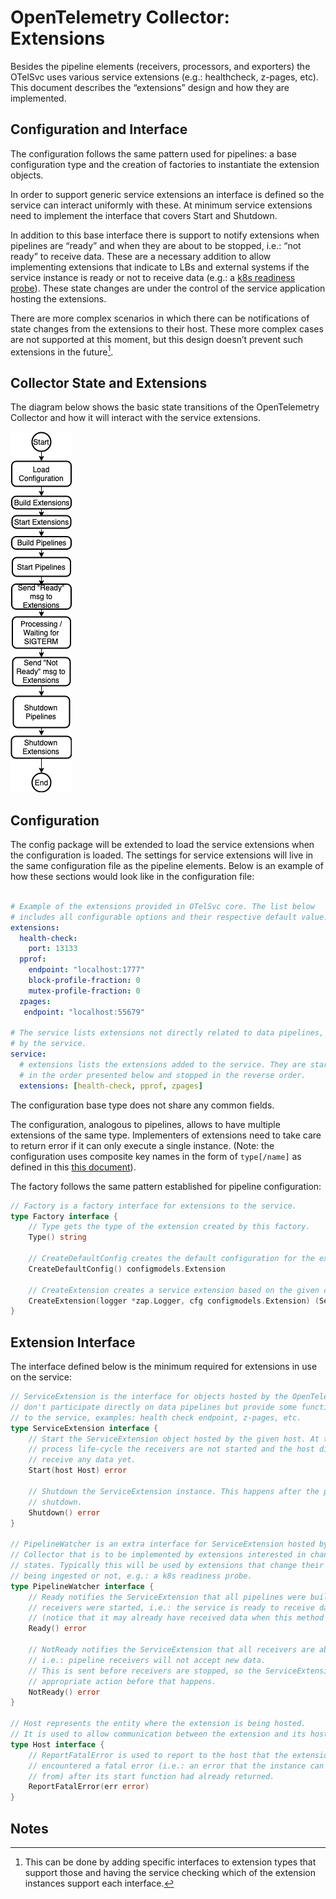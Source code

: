 # OpenTelemetry Collector: Extensions

Besides the pipeline elements (receivers, processors, and exporters) the OTelSvc
uses various service extensions (e.g.: healthcheck, z-pages, etc). 
This document describes the “extensions” design and how they are implemented.

## Configuration and Interface

The configuration follows the same pattern used for pipelines: a base 
configuration type and the creation of factories to instantiate the extension 
objects.

In order to support generic service extensions an interface is defined 
so the service can interact uniformly with these. At minimum service extensions
need to implement the interface that covers Start and Shutdown. 

In addition to this base interface there is support to notify extensions when 
pipelines are “ready” and when they are about to be stopped, i.e.: “not ready” 
to receive data. These are a necessary addition to allow implementing extensions 
that indicate to LBs and external systems if the service instance is ready or 
not to receive data 
(e.g.: a [k8s readiness probe](https://kubernetes.io/docs/tasks/configure-pod-container/configure-liveness-readiness-probes/#define-readiness-probes)). 
These state changes are under the control of the service application hosting 
the extensions.

There are more complex scenarios in which there can be notifications of state 
changes from the extensions to their host. These more complex cases are not 
supported at this moment, but this design doesn’t prevent such extensions in the
future[^1].


## Collector State and Extensions

The diagram below shows the basic state transitions of the OpenTelemetry Collector 
and how it will interact with the service extensions.

![ServiceLifeCycle](images/design-service-lifecycle.png)


## Configuration

The config package will be extended to load the service extensions when the 
configuration is loaded. The settings for service extensions will live in the 
same configuration file as the pipeline elements. Below is an example of how 
these sections would look like in the configuration file:

```yaml

# Example of the extensions provided in OTelSvc core. The list below
# includes all configurable options and their respective default value.
extensions:
  health-check:
    port: 13133
  pprof:
    endpoint: "localhost:1777"
    block-profile-fraction: 0
    mutex-profile-fraction: 0
  zpages:
   endpoint: "localhost:55679"

# The service lists extensions not directly related to data pipelines, but used
# by the service.
service:
  # extensions lists the extensions added to the service. They are started
  # in the order presented below and stopped in the reverse order.
  extensions: [health-check, pprof, zpages]
```

The configuration base type does not share any common fields.

The configuration, analogous to pipelines, allows to have multiple extensions of
the same type. Implementers of extensions need to take care to return error 
if it can only execute a single instance. (Note: the configuration uses composite
key names in the form of `type[/name]` 
as defined in this [this document](https://docs.google.com/document/d/1GWOzV0H0RTN1adiwo7fTmkjfCATDDFGuOB4jp3ldCc8/edit#)).

The factory follows the same pattern established for pipeline configuration:

```go
// Factory is a factory interface for extensions to the service.
type Factory interface {
    // Type gets the type of the extension created by this factory.
    Type() string 

    // CreateDefaultConfig creates the default configuration for the extension.
    CreateDefaultConfig() configmodels.Extension

    // CreateExtension creates a service extension based on the given config.
    CreateExtension(logger *zap.Logger, cfg configmodels.Extension) (ServiceExtension, error)
}
```


## Extension Interface

The interface defined below is the minimum required for 
extensions in use on the service:

```go
// ServiceExtension is the interface for objects hosted by the OpenTelemetry Collector that
// don't participate directly on data pipelines but provide some functionality
// to the service, examples: health check endpoint, z-pages, etc.
type ServiceExtension interface {
	// Start the ServiceExtension object hosted by the given host. At this point in the
	// process life-cycle the receivers are not started and the host did not
	// receive any data yet.
	Start(host Host) error

	// Shutdown the ServiceExtension instance. This happens after the pipelines were
	// shutdown.
	Shutdown() error
}

// PipelineWatcher is an extra interface for ServiceExtension hosted by the OpenTelemetry
// Collector that is to be implemented by extensions interested in changes to pipeline
// states. Typically this will be used by extensions that change their behavior if data is
// being ingested or not, e.g.: a k8s readiness probe.
type PipelineWatcher interface {
	// Ready notifies the ServiceExtension that all pipelines were built and the
	// receivers were started, i.e.: the service is ready to receive data
	// (notice that it may already have received data when this method is called).
	Ready() error

	// NotReady notifies the ServiceExtension that all receivers are about to be stopped,
	// i.e.: pipeline receivers will not accept new data.
	// This is sent before receivers are stopped, so the ServiceExtension can take any
	// appropriate action before that happens.
	NotReady() error
}

// Host represents the entity where the extension is being hosted.
// It is used to allow communication between the extension and its host.
type Host interface {
	// ReportFatalError is used to report to the host that the extension
	// encountered a fatal error (i.e.: an error that the instance can't recover
	// from) after its start function had already returned.
	ReportFatalError(err error)
}
```

## Notes

[^1]:
     This can be done by adding specific interfaces to extension types that support 
     those and having the service checking which of the extension instances support 
     each interface.

